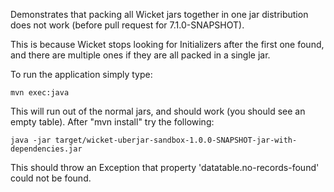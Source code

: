 Demonstrates that packing all Wicket jars together in one jar
distribution does not work (before pull request for 7.1.0-SNAPSHOT).

This is because Wicket stops looking for Initializers after the first one found,
and there are multiple ones if they are all packed in a single jar.

To run the application simply type:
```
mvn exec:java
```

This will run out of the normal jars, and should work (you should see an
empty table). After "mvn install" try the following:
```
java -jar target/wicket-uberjar-sandbox-1.0.0-SNAPSHOT-jar-with-dependencies.jar
```

This should throw an Exception that property 'datatable.no-records-found' could not be found.


